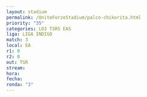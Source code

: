 ```yaml
---
layout: stadium
permalink: /UniteForzeStadium/palco-chikorita.html
priority: "35"
categories: LO3 TSRS EAS
liga: LIGA INDIGO
match: 3
local: EA
r1: 0
r2: 0
out: TSR
stream: 
hora: 
fecha: 
ronda: "3"
---
```

